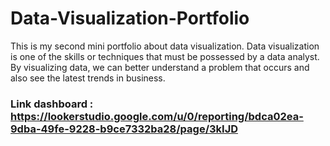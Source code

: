 # Data-Visualization-Portfolio
This is my second mini portfolio about data visualization. Data visualization is one of the skills or techniques that must be possessed by a data analyst. By visualizing data, we can better understand a problem that occurs and also see the latest trends in business.
### Link dashboard : https://lookerstudio.google.com/u/0/reporting/bdca02ea-9dba-49fe-9228-b9ce7332ba28/page/3kIJD
